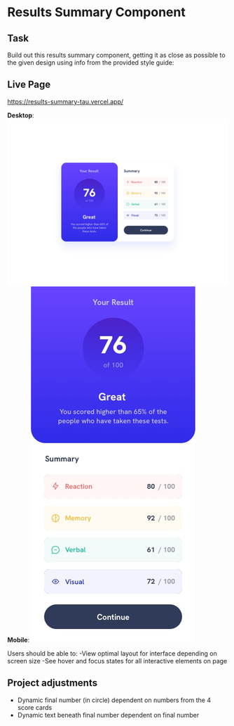 # Results Summary Component

## Task
Build out this results summary component, getting it as close as possible to the given design using info from the provided style guide:

## Live Page
https://results-summary-tau.vercel.app/

**Desktop**: ![Desktop Layout](./public/design/desktop-design.jpg)
**Mobile**: ![Mobile Layout](./public/design/mobile-design.jpg)

Users should be able to:
-View optimal layout for interface depending on screen size
-See hover and focus states for all interactive elements on page

## Project adjustments
  - Dynamic final number (in circle) dependent on numbers from the 4 score cards
  - Dynamic text beneath final number dependent on final number
